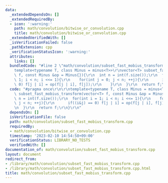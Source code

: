 ```yaml
---
data:
  _extendedDependsOn: []
  _extendedRequiredBy:
  - icon: ':warning:'
    path: math/convolution/bitwise_or_convolution.cpp
    title: math/convolution/bitwise_or_convolution.cpp
  _extendedVerifiedWith: []
  _isVerificationFailed: false
  _pathExtension: cpp
  _verificationStatusIcon: ':warning:'
  attributes:
    links: []
  bundledCode: "#line 2 \"math/convolution/subset_fast_mobius_transform.cpp\"\n\r\n\
    template<typename T, class Minus = minus<T>>\r\nvector<T> subset_fast_mobius_transform(vector<T>\
    \ f, const Minus &op = Minus{}){\r\n  int n = int(f.size());\r\n  for(int i =\
    \ 1; i < n; i <<= 1){\r\n    for(int j = 0; j < n; ++j){\r\n      if((i&j) ==\
    \ 0) f[j | i] = op(f[j | i], f[j]);\r\n    }\r\n  }\r\n  return f;\r\n}\r\n"
  code: "#pragma once\r\n\r\ntemplate<typename T, class Minus = minus<T>>\r\nvector<T>\
    \ subset_fast_mobius_transform(vector<T> f, const Minus &op = Minus{}){\r\n  int\
    \ n = int(f.size());\r\n  for(int i = 1; i < n; i <<= 1){\r\n    for(int j = 0;\
    \ j < n; ++j){\r\n      if((i&j) == 0) f[j | i] = op(f[j | i], f[j]);\r\n    }\r\
    \n  }\r\n  return f;\r\n}\r\n"
  dependsOn: []
  isVerificationFile: false
  path: math/convolution/subset_fast_mobius_transform.cpp
  requiredBy:
  - math/convolution/bitwise_or_convolution.cpp
  timestamp: '2023-02-10 14:54:58+09:00'
  verificationStatus: LIBRARY_NO_TESTS
  verifiedWith: []
documentation_of: math/convolution/subset_fast_mobius_transform.cpp
layout: document
redirect_from:
- /library/math/convolution/subset_fast_mobius_transform.cpp
- /library/math/convolution/subset_fast_mobius_transform.cpp.html
title: math/convolution/subset_fast_mobius_transform.cpp
---
```

